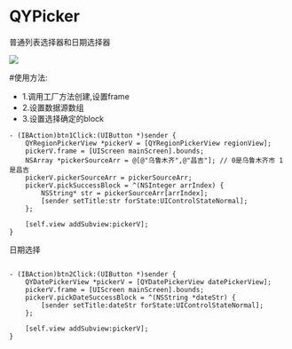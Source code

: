 # QYPicker
普通列表选择器和日期选择器

![](http://upload-images.jianshu.io/upload_images/1216368-85d575593d9ed27d.gif?imageMogr2/auto-orient/strip)

#使用方法:

- 1.调用工厂方法创建,设置frame
- 2.设置数据源数组
- 3.设置选择确定的block

```
- (IBAction)btn1Click:(UIButton *)sender {
    QYRegionPickerView *pickerV = [QYRegionPickerView regionView];
    pickerV.frame = [UIScreen mainScreen].bounds;
    NSArray *pickerSourceArr = @[@"乌鲁木齐",@"昌吉"]; // 0是乌鲁木齐市 1是昌吉
    pickerV.pickerSourceArr = pickerSourceArr;
    pickerV.pickSuccessBlock = ^(NSInteger arrIndex) {
        NSString* str = pickerSourceArr[arrIndex];
        [sender setTitle:str forState:UIControlStateNormal];
    };
    
    [self.view addSubview:pickerV];
}
```


日期选择

```

- (IBAction)btn2Click:(UIButton *)sender {
    QYDatePickerView *pickerV = [QYDatePickerView datePickerView];
    pickerV.frame = [UIScreen mainScreen].bounds;
    pickerV.pickDateSuccessBlock = ^(NSString *dateStr) {
        [sender setTitle:dateStr forState:UIControlStateNormal];
    };
    
    [self.view addSubview:pickerV];
}
```
